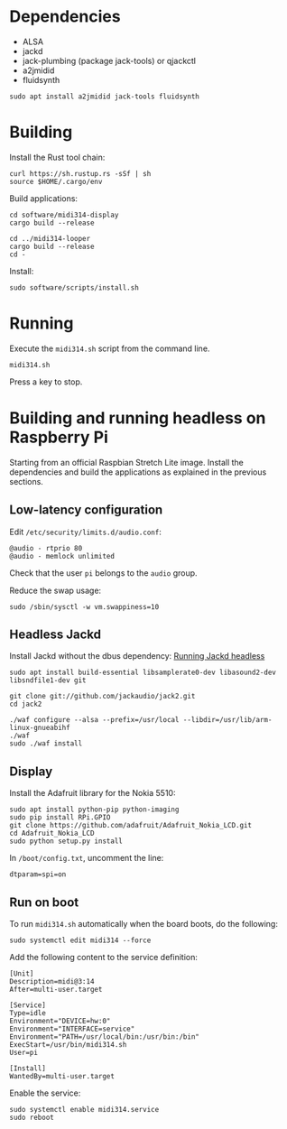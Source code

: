
Dependencies
============

* ALSA
* jackd
* jack-plumbing (package jack-tools) or qjackctl
* a2jmidid
* fluidsynth

```
sudo apt install a2jmidid jack-tools fluidsynth
```

Building
========

Install the Rust tool chain:

```
curl https://sh.rustup.rs -sSf | sh
source $HOME/.cargo/env
```

Build applications:

```
cd software/midi314-display
cargo build --release

cd ../midi314-looper
cargo build --release
cd -
```

Install:

```
sudo software/scripts/install.sh
```

Running
=======

Execute the `midi314.sh` script from the command line.

```
midi314.sh
```

Press a key to stop.

Building and running headless on Raspberry Pi
=============================================

Starting from an official Raspbian Stretch Lite image.
Install the dependencies and build the applications as explained in
the previous sections.

Low-latency configuration
-------------------------

Edit `/etc/security/limits.d/audio.conf`:

```
@audio - rtprio 80
@audio - memlock unlimited
```

Check that the user `pi` belongs to the `audio` group.

Reduce the swap usage:

```
sudo /sbin/sysctl -w vm.swappiness=10
```

Headless Jackd
--------------

Install Jackd without the dbus dependency:
[Running Jackd headless](https://capocasa.net/jackd-headless)

```
sudo apt install build-essential libsamplerate0-dev libasound2-dev libsndfile1-dev git

git clone git://github.com/jackaudio/jack2.git
cd jack2

./waf configure --alsa --prefix=/usr/local --libdir=/usr/lib/arm-linux-gnueabihf
./waf
sudo ./waf install
```

Display
-------

Install the Adafruit library for the Nokia 5510:

```
sudo apt install python-pip python-imaging
sudo pip install RPi.GPIO
git clone https://github.com/adafruit/Adafruit_Nokia_LCD.git
cd Adafruit_Nokia_LCD
sudo python setup.py install
```

In `/boot/config.txt`, uncomment the line:

```
dtparam=spi=on
```

Run on boot
-----------

To run `midi314.sh` automatically when the board boots, do the following:

```
sudo systemctl edit midi314 --force
```

Add the following content to the service definition:

```
[Unit]
Description=midi@3:14
After=multi-user.target

[Service]
Type=idle
Environment="DEVICE=hw:0"
Environment="INTERFACE=service"
Environment="PATH=/usr/local/bin:/usr/bin:/bin"
ExecStart=/usr/bin/midi314.sh
User=pi

[Install]
WantedBy=multi-user.target
```

Enable the service:

```
sudo systemctl enable midi314.service
sudo reboot
```

